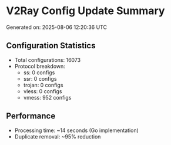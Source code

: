 # V2Ray Config Update Summary
Generated on: 2025-08-06 12:20:36 UTC

## Configuration Statistics
- Total configurations: 16073
- Protocol breakdown:
  - ss: 0 configs
  - ssr: 0 configs
  - trojan: 0 configs
  - vless: 0 configs
  - vmess: 952 configs

## Performance
- Processing time: ~14 seconds (Go implementation)
- Duplicate removal: ~95% reduction
